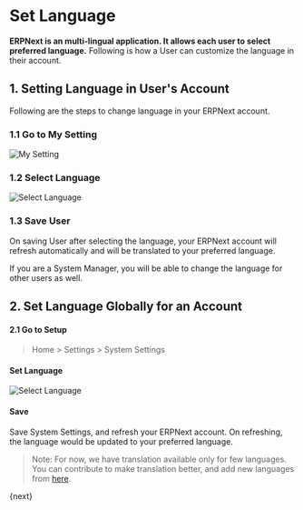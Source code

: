<!-- add-breadcrumbs -->
# Set Language

**ERPNext is an multi-lingual application. It allows each user to select preferred language.** Following is how a User can customize the language in their account.

## 1. Setting Language in User's Account

Following are the steps to change language in your ERPNext account.

### 1.1 Go to My Setting

<img alt="My Setting" class="screenshot" src="{{docs_base_url}}/assets/img/customize/customize-set-language-4.png">

### 1.2 Select Language

<img alt="Select Language" class="screenshot" src="{{docs_base_url}}/assets/img/customize/customize-set-language-3.png">

### 1.3 Save User

On saving User after selecting the language, your ERPNext account will refresh automatically and will be translated to your preferred language.

If you are a System Manager, you will be able to change the language for other users as well.

## 2. Set Language Globally for an Account

#### 2.1 Go to Setup

> Home > Settings > System Settings

#### Set Language

<img alt="Select Language" class="screenshot" src="{{docs_base_url}}/assets/img/customize/customize-set-language-1.gif">

#### Save

Save System Settings, and refresh your ERPNext account. On refreshing, the language would be updated to your preferred language.

> Note: For now, we have translation available only for few languages. You can contribute to make translation better, and add new languages from [here](https://translate.erpnext.com).

{next}
<!-- markdown -->
